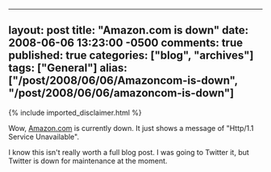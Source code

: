   ---
  layout: post
  title: "Amazon.com is down"
  date: 2008-06-06 13:23:00 -0500
  comments: true
  published: true
  categories: ["blog", "archives"]
  tags: ["General"]
  alias: ["/post/2008/06/06/Amazoncom-is-down", "/post/2008/06/06/amazoncom-is-down"]
  ---
<!-- more -->
{% include imported_disclaimer.html %}
<p>
Wow, <a href="http://amazon.com">Amazon.com</a> is currently down. It just shows a message of &quot;Http/1.1 Service Unavailable&quot;.
</p>
<p>
I know this isn&#39;t really worth a full blog post. I was going to Twitter it, but Twitter is down for maintenance at the moment.
</p>

